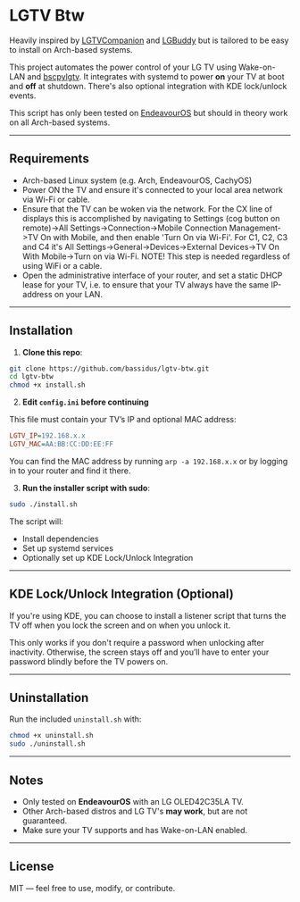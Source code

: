 # LGTV Btw

Heavily inspired by [LGTVCompanion](https://github.com/JPersson77/LGTVCompanion) and [LGBuddy](https://github.com/Faceless3882/LG_Buddy) but is tailored to be easy to install on Arch-based systems.

This project automates the power control of your LG TV using Wake-on-LAN and [bscpylgtv](https://github.com/chros73/bscpylgtv). It integrates with systemd to power **on** your TV at boot and **off** at shutdown. There's also optional integration with KDE lock/unlock events.

This script has only been tested on [EndeavourOS](https://endeavouros.com) but should in theory work on all Arch-based systems.

---

## Requirements

- Arch-based Linux system (e.g. Arch, EndeavourOS, CachyOS)
- Power ON the TV and ensure it's connected to your local area network via Wi-Fi or cable.
- Ensure that the TV can be woken via the network. For the CX line of displays this is accomplished by navigating to Settings (cog button on remote)->All Settings->Connection->Mobile Connection Management->TV On with Mobile, and then enable 'Turn On via Wi-Fi'. For C1, C2, C3 and C4 it's All Settings->General->Devices->External Devices->TV On With Mobile->Turn on via Wi-Fi. NOTE! This step is needed regardless of using WiFi or a cable.
- Open the administrative interface of your router, and set a static DHCP lease for your TV, i.e. to ensure that your TV always have the same IP-address on your LAN.

---

## Installation

1. **Clone this repo**:
```bash
git clone https://github.com/bassidus/lgtv-btw.git
cd lgtv-btw
chmod +x install.sh
```

2. **Edit `config.ini` before continuing**

This file must contain your TV’s IP and optional MAC address:

```ini
LGTV_IP=192.168.x.x
LGTV_MAC=AA:BB:CC:DD:EE:FF
```
You can find the MAC address by running `arp -a 192.168.x.x` or by logging in to your router and find it there.

3. **Run the installer script with sudo**:

```bash
sudo ./install.sh
```

The script will:

* Install dependencies
* Set up systemd services
* Optionally set up KDE Lock/Unlock Integration

---

## KDE Lock/Unlock Integration (Optional)

If you're using KDE, you can choose to install a listener script that turns the TV off when you lock the screen and on when you unlock it.

This only works if you don't require a password when unlocking after inactivity. Otherwise, the screen stays off and you’ll have to enter your password blindly before the TV powers on.

---

## Uninstallation

Run the included `uninstall.sh` with:

```bash
chmod +x uninstall.sh
sudo ./uninstall.sh
```

---

## Notes

* Only tested on **EndeavourOS** with an LG OLED42C35LA TV.
* Other Arch-based distros and LG TV's **may work**, but are not guaranteed.
* Make sure your TV supports and has Wake-on-LAN enabled.

---

## License

MIT — feel free to use, modify, or contribute.
